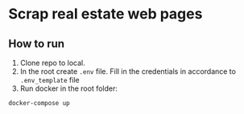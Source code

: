 # Scrap real estate web pages
## How to run

1) Clone repo to local. 
2) In the root create `.env` file. Fill in the credentials in accordance to `.env_template` file
3) Run docker in the root folder:  
```
docker-compose up
```